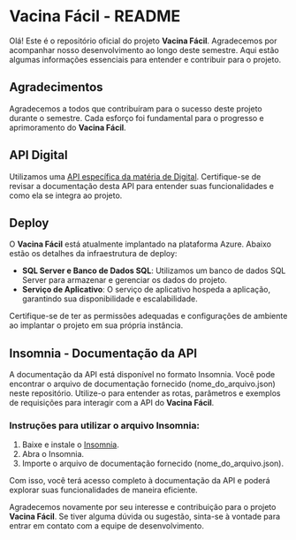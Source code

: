 # Vacina Fácil - README

Olá! Este é o repositório oficial do projeto **Vacina Fácil**. Agradecemos por acompanhar nosso desenvolvimento ao longo deste semestre. Aqui estão algumas informações essenciais para entender e contribuir para o projeto.

## Agradecimentos

Agradecemos a todos que contribuíram para o sucesso deste projeto durante o semestre. Cada esforço foi fundamental para o progresso e aprimoramento do **Vacina Fácil**.

## API Digital

Utilizamos uma [API específica da matéria de Digital](https://github.com/GlobalSolutionVacinaFacil/Digital). Certifique-se de revisar a documentação desta API para entender suas funcionalidades e como ela se integra ao projeto.

## Deploy

O **Vacina Fácil** está atualmente implantado na plataforma Azure. Abaixo estão os detalhes da infraestrutura de deploy:

- **SQL Server e Banco de Dados SQL**: Utilizamos um banco de dados SQL Server para armazenar e gerenciar os dados do projeto.
- **Serviço de Aplicativo**: O serviço de aplicativo hospeda a aplicação, garantindo sua disponibilidade e escalabilidade.

Certifique-se de ter as permissões adequadas e configurações de ambiente ao implantar o projeto em sua própria instância.

## Insomnia - Documentação da API

A documentação da API está disponível no formato Insomnia. Você pode encontrar o arquivo de documentação fornecido (nome_do_arquivo.json) neste repositório. Utilize-o para entender as rotas, parâmetros e exemplos de requisições para interagir com a API do **Vacina Fácil**.

### Instruções para utilizar o arquivo Insomnia:

1. Baixe e instale o [Insomnia](https://insomnia.rest/download).
2. Abra o Insomnia.
3. Importe o arquivo de documentação fornecido (nome_do_arquivo.json).

Com isso, você terá acesso completo à documentação da API e poderá explorar suas funcionalidades de maneira eficiente.

Agradecemos novamente por seu interesse e contribuição para o projeto **Vacina Fácil**. Se tiver alguma dúvida ou sugestão, sinta-se à vontade para entrar em contato com a equipe de desenvolvimento.
